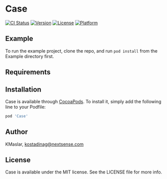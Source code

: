 # Case

[![CI Status](https://img.shields.io/travis/KMaslar/Case.svg?style=flat)](https://travis-ci.org/KMaslar/Case)
[![Version](https://img.shields.io/cocoapods/v/Case.svg?style=flat)](https://cocoapods.org/pods/Case)
[![License](https://img.shields.io/cocoapods/l/Case.svg?style=flat)](https://cocoapods.org/pods/Case)
[![Platform](https://img.shields.io/cocoapods/p/Case.svg?style=flat)](https://cocoapods.org/pods/Case)

## Example

To run the example project, clone the repo, and run `pod install` from the Example directory first.

## Requirements

## Installation

Case is available through [CocoaPods](https://cocoapods.org). To install
it, simply add the following line to your Podfile:

```ruby
pod 'Case'
```

## Author

KMaslar, kostadinag@nextsense.com

## License

Case is available under the MIT license. See the LICENSE file for more info.
